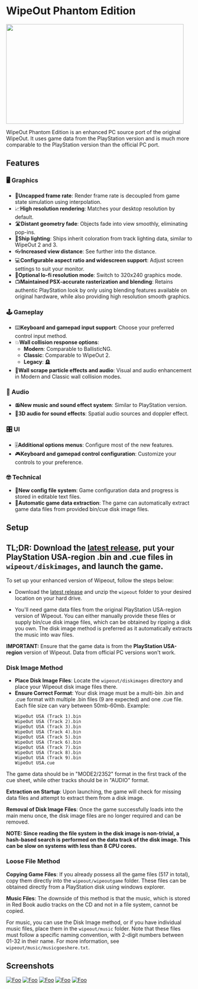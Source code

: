 # WipeOut Phantom Edition
[<img src="images/screenshot01.png" width="480" height="270">](images/screenshot01.png)

WipeOut Phantom Edition is an enhanced PC source port of the original WipeOut. It uses game data from the PlayStation version and is much more comparable to the PlayStation version than the official PC port.

## Features
### 🖥️ Graphics
- 🚀**Uncapped frame rate**: Render frame rate is decoupled from game state simulation using interpolation.
- 📈**High resolution rendering**: Matches your desktop resolution by default.
- 🛣️**Distant geometry fade**: Objects fade into view smoothly, eliminating pop-ins.
- 🚨**Ship lighting**: Ships inherit coloration from track lighting data, similar to WipeOut 2 and 3.
- 👓**Increased view distance**: See further into the distance.
- 💻**Configurable aspect ratio and widescreen support**: Adjust screen settings to suit your monitor.
- 📼**Optional lo-fi resolution mode**: Switch to 320x240 graphics mode.
- 📺**Maintained PSX-accurate rasterization and blending**: Retains authentic PlayStation look by only using blending features available on original hardware, while also providing high resolution smooth graphics.

### 🕹️ Gameplay
- ⌨️**Keyboard and gamepad input support**: Choose your preferred control input method.
- 💥**Wall collision response options**:
  - **Modern**: Comparable to BallisticNG.
  - **Classic**: Comparable to WipeOut 2.
  - **Legacy**: 🪦
- 🎇**Wall scrape particle effects and audio**: Visual and audio enhancement in Modern and Classic wall collision modes.

### 📢 Audio
- 📻**New music and sound effect system**: Similar to PlayStation version. 
- 🚒**3D audio for sound effects**: Spatial audio sources and doppler effect.

### 🎛️ UI
- 🎚️**Additional options menus**: Configure most of the new features.
- 🎮**Keyboard and gamepad control configuration**: Customize your controls to your preference.

### 🤓 Technical
- 💾**New config file system**: Game configuration data and progress is stored in editable text files.
- 💽**Automatic game data extraction**: The game can automatically extract game data files from provided bin/cue disk image files.

## Setup
**TL;DR**: Download the [latest release](https://github.com/wipeout-phantom-edition/wipeout-phantom-edition/releases/latest), put your PlayStation USA-region .bin and .cue files in `wipeout/diskimages`, and launch the game.
---

To set up your enhanced version of Wipeout, follow the steps below:

- Download the [latest release](https://github.com/wipeout-phantom-edition/wipeout-phantom-edition/releases/latest) and unzip the `wipeout` folder to your desired location on your hard drive.

- You'll need game data files from the original PlayStation USA-region version of Wipeout. You can either manually provide these files or supply bin/cue disk image files, which can be obtained by ripping a disk you own. The disk image method is preferred as it automatically extracts the music into wav files.

**IMPORTANT:** Ensure that the game data is from the **PlayStation USA-region** version of Wipeout. Data from official PC versions won't work.

### Disk Image Method
- **Place Disk Image Files**: Locate the `wipeout/diskimages` directory and place your Wipeout disk image files there.
- **Ensure Correct Format**: Your disk image must be a multi-bin .bin and .cue format with multiple .bin files (9 are expected) and one .cue file. Each file size can vary between 50mb-60mb.
Example:
  ```
  WipeOut USA (Track 1).bin
  WipeOut USA (Track 2).bin
  WipeOut USA (Track 3).bin
  WipeOut USA (Track 4).bin
  WipeOut USA (Track 5).bin
  WipeOut USA (Track 6).bin
  WipeOut USA (Track 7).bin
  WipeOut USA (Track 8).bin
  WipeOut USA (Track 9).bin
  WipeOut USA.cue
  ```
The game data should be in "MODE2/2352" format in the first track of the cue sheet, while other tracks should be in "AUDIO" format.

**Extraction on Startup**: Upon launching, the game will check for missing data files and attempt to extract them from a disk image.

**Removal of Disk Image Files**: Once the game successfully loads into the main menu once, the disk image files are no longer required and can be removed.

**NOTE: Since reading the file system in the disk image is non-trivial, a hash-based search is performed on the data track of the disk image. This can be slow on systems with less than 8 CPU cores.**

### Loose File Method
**Copying Game Files**: If you already possess all the game files (517 in total), copy them directly into the `wipeout/wipeoutgame` folder. These files can be obtained directly from a PlayStation disk using windows explorer.

**Music Files**: The downside of this method is that the music, which is stored in Red Book audio tracks on the CD and not in a file system, cannot be copied.

For music, you can use the Disk Image method, or if you have individual music files, place them in the `wipeout/music` folder. Note that these files must follow a specific naming convention, with 2-digit numbers between 01-32 in their name. For more information, see `wipeout/music/musicgoeshere.txt`.

## Screenshots
[![Foo](images/screenshot02.png)](images/screenshot02.png)
[![Foo](images/screenshot03.png)](images/screenshot03.png)
[![Foo](images/screenshot04.png)](images/screenshot04.png)
[![Foo](images/screenshot05.png)](images/screenshot05.png)
[![Foo](images/screenshot06.png)](images/screenshot06.png)
